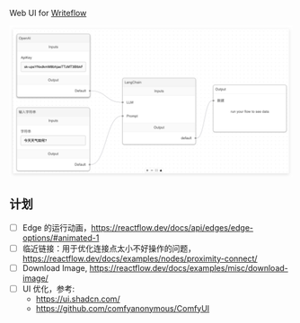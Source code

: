 Web UI for [Writeflow](https://github.com/zbysir/writeflow)

![img.png](./doc/simple.png)

## 计划
- [ ] Edge 的运行动画，https://reactflow.dev/docs/api/edges/edge-options/#animated-1
- [ ] 临近链接：用于优化连接点太小不好操作的问题，https://reactflow.dev/docs/examples/nodes/proximity-connect/
- [ ] Download Image, https://reactflow.dev/docs/examples/misc/download-image/
- [ ] UI 优化，参考:
  - https://ui.shadcn.com/
  - https://github.com/comfyanonymous/ComfyUI